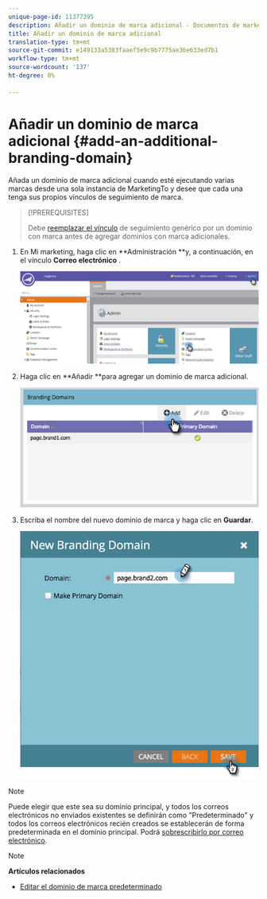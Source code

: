 ```yaml
---
unique-page-id: 11377395
description: Añadir un dominio de marca adicional - Documentos de marketing - Documentación del producto
title: Añadir un dominio de marca adicional
translation-type: tm+mt
source-git-commit: e149133a5383faaef5e9c9b7775ae36e633ed7b1
workflow-type: tm+mt
source-wordcount: '137'
ht-degree: 0%

---
```



# Añadir un dominio de marca adicional {#add-an-additional-branding-domain}

Añada un dominio de marca adicional cuando esté ejecutando varias marcas desde una sola instancia de MarketingTo y desee que cada una tenga sus propios vínculos de seguimiento de marca.

>[!PREREQUISITES]
>
>Debe [reemplazar el vínculo](edit-your-default-branding-domain.md) de seguimiento genérico por un dominio con marca antes de agregar dominios con marca adicionales.

1. En Mi marketing, haga clic en **Administración **y, a continuación, en el vínculo **Correo electrónico** .

   ![](assets/image2016-6-29-16-3a42-3a20.png)

1. Haga clic en **Añadir **para agregar un dominio de marca adicional.

   ![](assets/two.png)

1. Escriba el nombre del nuevo dominio de marca y haga clic en **Guardar**.

   ![](assets/three.png)

>[!NOTE]
>
>Puede elegir que este sea su dominio principal, y todos los correos electrónicos no enviados existentes se definirán como &quot;Predeterminado&quot; y todos los correos electrónicos recién creados se establecerán de forma predeterminada en el dominio principal. Podrá [sobrescribirlo por correo electrónico](overwrite-primary-domain-for-emails.md).

>[!NOTE]
>
>**Artículos relacionados**
>
>* [Editar el dominio de marca predeterminado](edit-your-default-branding-domain.md)

>



